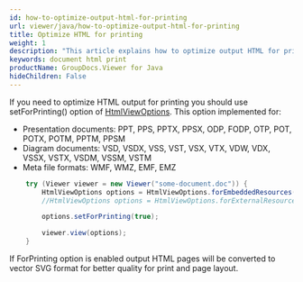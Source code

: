 ```yaml
---
id: how-to-optimize-output-html-for-printing
url: viewer/java/how-to-optimize-output-html-for-printing
title: Optimize HTML for printing
weight: 1
description: "This article explains how to optimize output HTML for printing."
keywords: document html print
productName: GroupDocs.Viewer for Java
hideChildren: False
---
```


If you need to optimize HTML output for printing you should use setForPrinting() option of [HtmlViewOptions](https://apireference.groupdocs.com/viewer/java/com.groupdocs.viewer.options/HtmlViewOptions).
This option implemented for:

* Presentation documents: PPT, PPS, PPTX, PPSX, ODP, FODP, OTP, POT, POTX, POTM, PPTM, PPSM
* Diagram documents: VSD, VSDX, VSS, VST, VSX, VTX, VDW, VDX, VSSX, VSTX, VSDM, VSSM, VSTM
* Meta file formats: WMF, WMZ, EMF, EMZ

```java
    try (Viewer viewer = new Viewer("some-document.doc")) {
        HtmlViewOptions options = HtmlViewOptions.forEmbeddedResources("result.html");
        //HtmlViewOptions options = HtmlViewOptions.forExternalResources("p_{0}.html", "p_{0}_{1}", "p_{0}_{1}");

        options.setForPrinting(true);

        viewer.view(options);
    }
```

If ForPrinting option is enabled output HTML pages will be converted to vector SVG format for better quality for print and page layout.
